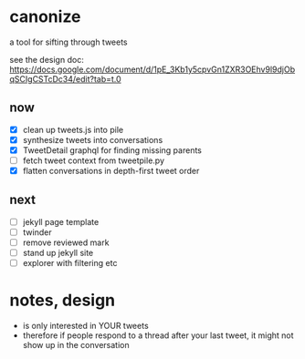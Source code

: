 # canonize
a tool for sifting through tweets

see the design doc: https://docs.google.com/document/d/1pE_3Kb1y5cpvGn1ZXR3OEhv9l9djObqSCIgCSTcDc34/edit?tab=t.0

## now

- [x] clean up tweets.js into pile
- [x] synthesize tweets into conversations
- [x] TweetDetail graphql for finding missing parents
- [ ] fetch tweet context from tweetpile.py
- [x] flatten conversations in depth-first tweet order

## next

- [ ] jekyll page template
- [ ] twinder
- [ ] remove reviewed mark
- [ ] stand up jekyll site
- [ ] explorer with filtering etc

# notes, design

- is only interested in YOUR tweets
- therefore if people respond to a thread after your last tweet, it might not show up in the conversation